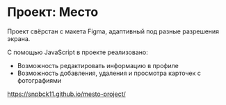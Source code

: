 # Проект: Место

Проект свёрстан с макета Figma, адаптивный под разные разрешения экрана.

С помощью JavaScript в проекте реализовано: 
- Возможность редактировать информацию в профиле
- Возможность добавления, удаления и просмотра карточек с фотографиями

https://snpbck11.github.io/mesto-project/
